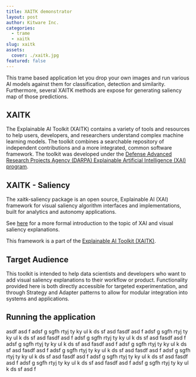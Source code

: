 ```yaml
---
title: XAITK demonstrator
layout: post
author: Kitware Inc.
categories:
  - trame
  - xaitk
slug: xaitk
assets:
  cover: ./xaitk.jpg
featured: false
---
```


This trame based application let you drop your own images and run various AI models against them for classification, detection and similarity. Furthermore, several XAITK methods are expose for generating saliency map of those predictions.

## XAITK

The Explainable AI Toolkit (XAITK) contains a variety of tools and resources to help users, developers, and researchers understand complex machine learning models. The toolkit combines a searchable repository of independent contributions and a more integrated, common software framework. The toolkit was developed under the [Defense Advanced Research Projects Agency (DARPA) Explainable Artificial Intelligence (XAI) program](https://www.darpa.mil/program/explainable-artificial-intelligence).

## XAITK - Saliency

The xaitk-saliency package is an open source, Explainable AI (XAI) framework for visual saliency algorithm interfaces and implementations, built for analytics and autonomy applications.

See [here](https://github.com/XAITK/xaitk-saliency#:~:text=See-,here,-for%20a%20more) for a more formal introduction to the topic of XAI and visual saliency explanations.

This framework is a part of the [Explainable AI Toolkit (XAITK)](https://xaitk.org/).

## Target Audience

This toolkit is intended to help data scientists and developers who want to add visual saliency explanations to their workflow or product. Functionality provided here is both directly accessible for targeted experimentation, and through Strategy and Adapter patterns to allow for modular integration into systems and applications.

## Running the application

asdf asd f adsf g sgfh rtyj ty ky ul k ds sf asd fasdf asd f adsf g sgfh rtyj ty ky ul k ds sf asd fasdf asd f adsf g sgfh rtyj ty ky ul k ds sf asd fasdf asd f adsf g sgfh rtyj ty ky ul k ds sf asd fasdf asd f adsf g sgfh rtyj ty ky ul k ds sf asd fasdf asd f adsf g sgfh rtyj ty ky ul k ds sf asd fasdf asd f adsf g sgfh rtyj ty ky ul k ds sf asd fasdf asd f adsf g sgfh rtyj ty ky ul k ds sf asd fasdf asd f adsf g sgfh rtyj ty ky ul k ds sf asd fasdf asd f adsf g sgfh rtyj ty ky ul k ds sf asd f